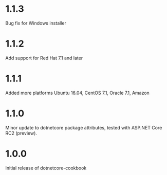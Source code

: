 # 1.1.3

Bug fix for Windows installer

# 1.1.2

Add support for Red Hat 7.1 and later

# 1.1.1

Added more platforms Ubuntu 16.04, CentOS 7.1, Oracle 7.1, Amazon

# 1.1.0

Minor update to dotnetcore package attributes, tested with ASP.NET Core RC2 (preview).

# 1.0.0

Initial release of dotnetcore-cookbook
